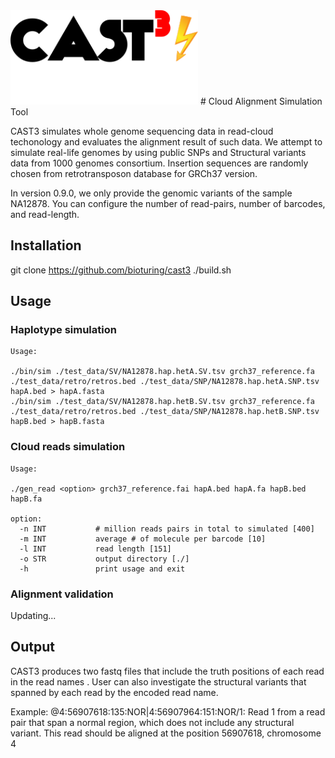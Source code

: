 <img src="static/cast3_logo.png" width="300" title="CAST3">
# Cloud Alignment Simulation Tool

CAST3 simulates whole genome sequencing data in read-cloud techonology and evaluates the alignment result of such data.
We attempt to simulate real-life genomes by using public SNPs and Structural variants data from 1000 genomes consortium.
Insertion sequences are randomly chosen from retrotransposon database for GRCh37 version.

In version 0.9.0, we only provide the genomic variants of the sample NA12878. You can configure the number of read-pairs, 
number of barcodes, and read-length.

## Installation

git clone https://github.com/bioturing/cast3
./build.sh

## Usage

### Haplotype simulation

```
Usage:

./bin/sim ./test_data/SV/NA12878.hap.hetA.SV.tsv grch37_reference.fa ./test_data/retro/retros.bed ./test_data/SNP/NA12878.hap.hetA.SNP.tsv hapA.bed > hapA.fasta
./bin/sim ./test_data/SV/NA12878.hap.hetB.SV.tsv grch37_reference.fa ./test_data/retro/retros.bed ./test_data/SNP/NA12878.hap.hetB.SNP.tsv hapB.bed > hapB.fasta

```
### Cloud reads simulation
```
Usage:

./gen_read <option> grch37_reference.fai hapA.bed hapA.fa hapB.bed hapB.fa

option:
  -n INT           # million reads pairs in total to simulated [400]
  -m INT           average # of molecule per barcode [10]
  -l INT           read length [151]
  -o STR           output directory [./]
  -h               print usage and exit

```

### Alignment validation

Updating...

## Output

CAST3 produces two fastq files that include the truth positions of each read in the read names
. User can also investigate the structural variants that spanned by each read by the encoded read name.

Example: 
@4:56907618:135:NOR|4:56907964:151:NOR/1: Read 1 from a read pair that span a normal region, which does not include any structural variant.
This read should be aligned at the position 56907618, chromosome 4

